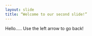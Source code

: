 ```yaml
---
layout: slide
title: “Welcome to our second slide!”
---
```

Hello.....
Use the left arrow to go back!
